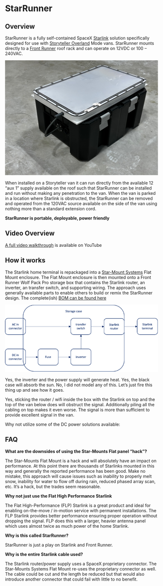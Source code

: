 # StarRunner
## Overview
StarRunner is a fully self-contained SpaceX [Starlink](https://www.starlink.com) solution specifically designed for use with 
[Storyteller Overland](https://storytelleroverland.com) Mode vans. StarRunner mounts directly to a [Front Runner](https://www.frontrunneroutfitters.com/en/us/)
roof rack and can operate on 12VDC or 100 – 240VAC. 

![StarRunner](images/IMG_2123.jpeg)

When installed on a Storyteller van it can run directly from the available 12 “aux 1” supply available 
on the roof such that StarRunner can be installed and run without making any penetration to the van. When the van is parked in a location where Starlink 
is obstructed, the StarRunner can be removed and operated from the 120VAC source available on the side of the van using nothing more than a standard 
extension cord.

**StarRunner is portable, deployable, power friendly** 

## Video Overview
[A full video walkthrough](https://youtu.be/4D7YL5glOQo) is available on YouTube 

## How it works
The Starlink home terminal is repackaged into a [Star-Mount Systems](https://star-mountsystems.com) Flat Mount enclosure.  The Flat Mount enclosure is 
then mounted onto a Front Runner Wolf Pack Pro storage box that contains the Starlink router, an inverter, an transfer switch, and supporting wiring. 
The approach uses generally available parts to enable others to build or remix the StarRunner design. The complete(ish) 
[BOM can be found here](/StarlinkFrontRunnerBOM.pdf)

![StarRunner block diagram](images/IMG_2073.png)
 

Yes, the inverter and the power supply will generate heat. Yes, the black case will absorb the sun. No, I did not model any of this. Let’s just fire this thing up and see how it goes.

Yes, sticking the router / wifi inside the box with the Starlink on top and the top of the van below does will obstruct the signal. Additionally piling all the cabling on top makes it even worse. The signal is more than sufficient to provide excellent signal in the van.

Why not utilize some of the DC power solutions available:

## FAQ

**What are the downsides of using the Star-Mounts Flat panel “hack”?**

The Star-Mounts Flat Mount is a hack and will absolutely have an impact on performance. At this point there are thousands of Starlinks mounted in this 
way and generally the reported performance has been good. Make no mistake, this approach will cause issues such as inability to properly melt snow, 
inability for water to flow off during rain, reduced phased array scan, etc. It’s a hack, but the trades seem reasonable.

**Why not just use the Flat High Performance Starlink**

The Flat High-Performance (FLP) Starlink is a great product and ideal for enabling on-the-move / in-motion service with permanent installations. The 
FLP Starlink provides better performance ensuring proper operation without dropping the signal. FLP does this with a larger, heavier antenna panel 
which uses almost twice as much power of the home Starlink. 

**Why is this called StarRunner?**

StarRunner is just a play on Starlink and Front Runner.

**Why is the entire Starlink cable used?**

The Starlink router/power supply uses a SpaceX proprietary connector. The Star-Mounts Systems Flat Mount re-uses the proprietary connector as well. The cable could be cut and the length be reduced but that would also introduce another connector that could fail with little to no benefit.
